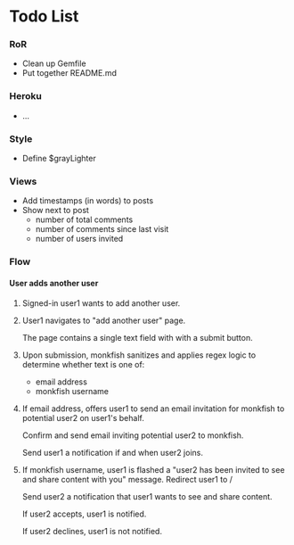 # Todo List #

### RoR ###

* Clean up Gemfile
* Put together README.md

### Heroku ###

* ...

### Style ###

* Define $grayLighter

### Views ###

* Add timestamps (in words) to posts
* Show next to post
    * number of total comments
    * number of comments since last visit
    * number of users invited


### Flow ###

#### User adds another user ####

1. Signed-in user1 wants to add another user.
1. User1 navigates to "add another user" page.

    The page contains a single text field with with a submit button.

1. Upon submission, monkfish sanitizes and applies regex logic to determine
   whether text is one of:

    * email address
    * monkfish username

1. If email address, offers user1 to send an email invitation for monkfish
   to potential user2 on user1's behalf.

    Confirm and send email inviting potential user2 to monkfish.

    Send user1 a notification if and when user2 joins.

1. If monkfish username, user1 is flashed a "user2 has been invited to see
   and share content with you" message. Redirect user1 to /

    Send user2 a notification that user1 wants to see and share content.

    If user2 accepts, user1 is notified.

    If user2 declines, user1 is not notified.